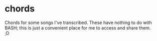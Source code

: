 # chords

Chords for some songs I've transcribed. These have nothing to do with BASH; this is just a convenient place for me to access and share them.  
;D
